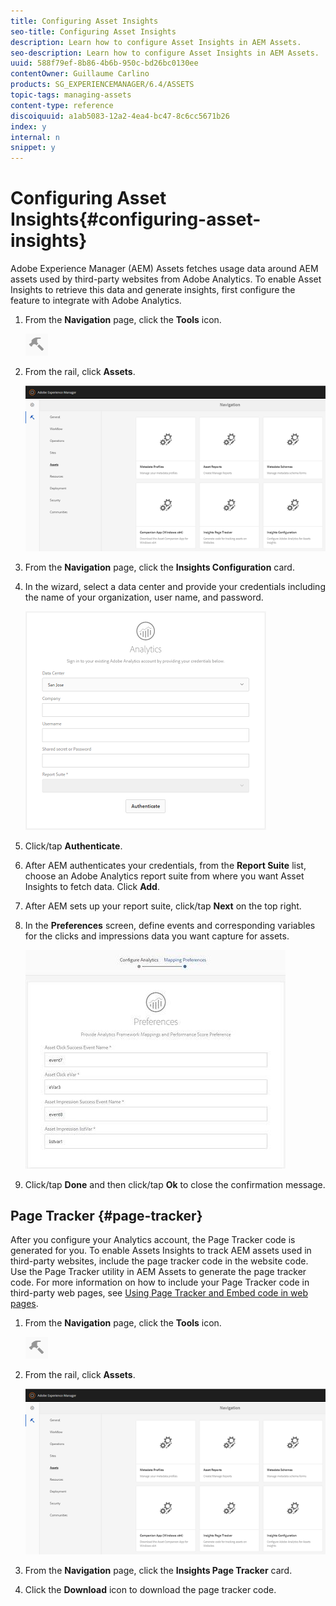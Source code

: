 ```yaml
---
title: Configuring Asset Insights
seo-title: Configuring Asset Insights
description: Learn how to configure Asset Insights in AEM Assets.
seo-description: Learn how to configure Asset Insights in AEM Assets.
uuid: 588f79ef-8b86-4b6b-950c-bd26bc0130ee
contentOwner: Guillaume Carlino
products: SG_EXPERIENCEMANAGER/6.4/ASSETS
topic-tags: managing-assets
content-type: reference
discoiquuid: a1ab5083-12a2-4ea4-bc47-8c6cc5671b26
index: y
internal: n
snippet: y
---
```


# Configuring Asset Insights{#configuring-asset-insights}

Adobe Experience Manager (AEM) Assets fetches usage data around AEM assets used by third-party websites from Adobe Analytics. To enable Asset Insights to retrieve this data and generate insights, first configure the feature to integrate with Adobe Analytics.

1. From the **Navigation** page, click the **Tools** icon.

   ![](assets/chlimage_1-209.png)

1. From the rail, click **Assets**. 

   ![](assets/chlimage_1-210.png)

1. From the **Navigation** page, click the **Insights Configuration** card.
1. In the wizard, select a data center and provide your credentials including the name of your organization, user name, and password.

   ![](assets/chlimage_1-211.png)

1. Click/tap **Authenticate**.
1. After AEM authenticates your credentials, from the **Report Suite** list, choose an Adobe Analytics report suite from where you want Asset Insights to fetch data. Click **Add**.
1. After AEM sets up your report suite, click/tap **Next** on the top right. 
1. In the **Preferences** screen, define events and corresponding variables for the clicks and impressions data you want capture for assets.

   ![](assets/chlimage_1-212.png)

1. Click/tap **Done** and then click/tap **Ok** to close the confirmation message.

## Page Tracker {#page-tracker}

After you configure your Analytics account, the Page Tracker code is generated for you. To enable Assets Insights to track AEM assets used in third-party websites, include the page tracker code in the website code. Use the Page Tracker utility in AEM Assets to generate the page tracker code. For more information on how to include your Page Tracker code in third-party web pages, see [Using Page Tracker and Embed code in web pages](../../assets/using/touch-ui-using-page-tracker.md).

1. From the **Navigation** page, click the **Tools** icon.

   ![](assets/chlimage_1-213.png)

1. From the rail, click **Assets**.

   ![](assets/chlimage_1-214.png)

1. From the **Navigation** page, click the **Insights Page Tracker** card.
1. Click the **Download** icon to download the page tracker code.


